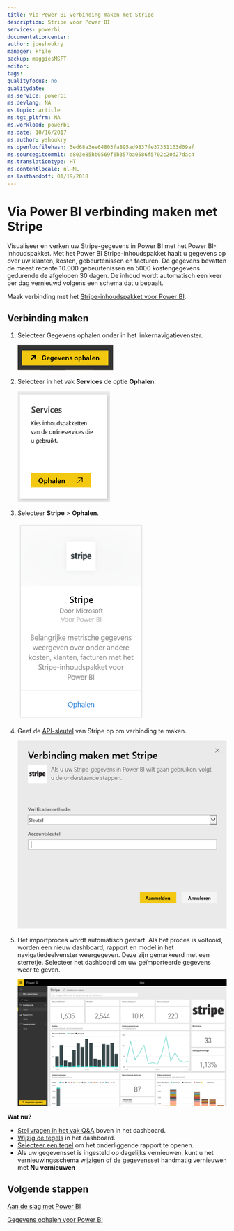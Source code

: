 ```yaml
---
title: Via Power BI verbinding maken met Stripe
description: Stripe voor Power BI
services: powerbi
documentationcenter: 
author: joeshoukry
manager: kfile
backup: maggiesMSFT
editor: 
tags: 
qualityfocus: no
qualitydate: 
ms.service: powerbi
ms.devlang: NA
ms.topic: article
ms.tgt_pltfrm: NA
ms.workload: powerbi
ms.date: 10/16/2017
ms.author: yshoukry
ms.openlocfilehash: 5ed68a3ee64803fa895ad9837fe37351163d09af
ms.sourcegitcommit: d803e85bb0569f6b357ba0586f5702c20d27dac4
ms.translationtype: HT
ms.contentlocale: nl-NL
ms.lasthandoff: 01/19/2018
---
```

# <a name="connect-to-stripe-with-power-bi"></a>Via Power BI verbinding maken met Stripe
Visualiseer en verken uw Stripe-gegevens in Power BI met het Power BI-inhoudspakket. Met het Power BI Stripe-inhoudspakket haalt u gegevens op over uw klanten, kosten, gebeurtenissen en facturen. De gegevens bevatten de meest recente 10.000 gebeurtenissen en 5000 kostengegevens gedurende de afgelopen 30 dagen. De inhoud wordt automatisch een keer per dag vernieuwd volgens een schema dat u bepaalt. 

Maak verbinding met het [Stripe-inhoudspakket voor Power BI](https://app.powerbi.com/getdata/services/stripe).

## <a name="how-to-connect"></a>Verbinding maken
1. Selecteer Gegevens ophalen onder in het linkernavigatievenster.  
   
    ![](media/service-connect-to-stripe/getdata.png)
2. Selecteer in het vak **Services** de optie **Ophalen**.  
   
    ![](media/service-connect-to-stripe/services.png)  
3. Selecteer **Stripe** &gt; **Ophalen**.  
   
    ![](media/service-connect-to-stripe/stripe.png)  
4. Geef de [API-sleutel](https://dashboard.stripe.com/account/apikeys) van Stripe op om verbinding te maken.  
   
    ![](media/service-connect-to-stripe/creds.png)
5. Het importproces wordt automatisch gestart. Als het proces is voltooid, worden een nieuw dashboard, rapport en model in het navigatiedeelvenster weergegeven. Deze zijn gemarkeerd met een sterretje. Selecteer het dashboard om uw geïmporteerde gegevens weer te geven.
   
    ![](media/service-connect-to-stripe/dashboard.png)

**Wat nu?**

* [Stel vragen in het vak Q&A](power-bi-q-and-a.md) boven in het dashboard.
* [Wijzig de tegels](service-dashboard-edit-tile.md) in het dashboard.
* [Selecteer een tegel](service-dashboard-tiles.md) om het onderliggende rapport te openen.
* Als uw gegevensset is ingesteld op dagelijks vernieuwen, kunt u het vernieuwingsschema wijzigen of de gegevensset handmatig vernieuwen met **Nu vernieuwen**

## <a name="next-steps"></a>Volgende stappen
[Aan de slag met Power BI](service-get-started.md)

[Gegevens ophalen voor Power BI](service-get-data.md)

